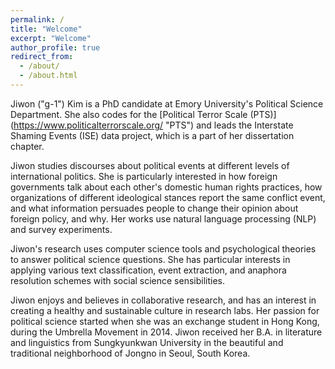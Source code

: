 ```yaml
---
permalink: /
title: "Welcome"
excerpt: "Welcome"
author_profile: true
redirect_from: 
  - /about/
  - /about.html
---
```


Jiwon ("g-1") Kim is a PhD candidate at Emory University's Political Science Department. She also codes for the [Political Terror Scale (PTS)] (https://www.politicalterrorscale.org/ "PTS") and leads the Interstate Shaming Events (ISE) data project, which is a part of her dissertation chapter.

Jiwon studies discourses about political events at different levels of international politics. She is particularly interested in how foreign governments talk about each other's domestic human rights practices, how organizations of different ideological stances report the same conflict event, and what information persuades people to change their opinion about foreign policy, and why. Her works use natural language processing (NLP) and survey experiments.

Jiwon's research uses computer science tools and psychological theories to answer political science questions. She has particular interests in applying various text classification, event extraction, and anaphora resolution schemes with social science sensibilities. 

Jiwon enjoys and believes in collaborative research, and has an interest in creating a healthy and sustainable culture in research labs. Her passion for political science started when she was an exchange student in Hong Kong, during the Umbrella Movement in 2014. Jiwon received her B.A. in literature and linguistics from Sungkyunkwan University in the beautiful and traditional neighborhood of Jongno in Seoul, South Korea.

